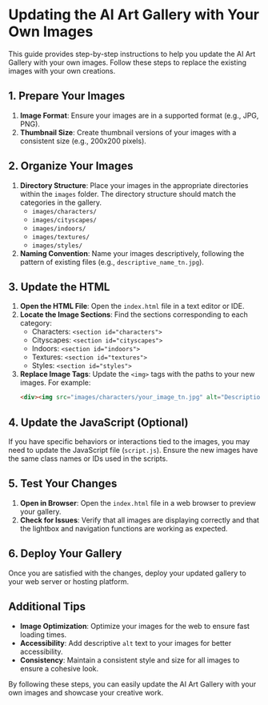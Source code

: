 
# Updating the AI Art Gallery with Your Own Images

This guide provides step-by-step instructions to help you update the AI Art Gallery with your own images. Follow these steps to replace the existing images with your own creations.

## 1. Prepare Your Images
1. **Image Format**: Ensure your images are in a supported format (e.g., JPG, PNG).
2. **Thumbnail Size**: Create thumbnail versions of your images with a consistent size (e.g., 200x200 pixels).

## 2. Organize Your Images
1. **Directory Structure**: Place your images in the appropriate directories within the `images` folder. The directory structure should match the categories in the gallery.
    - `images/characters/`
    - `images/cityscapes/`
    - `images/indoors/`
    - `images/textures/`
    - `images/styles/`
2. **Naming Convention**: Name your images descriptively, following the pattern of existing files (e.g., `descriptive_name_tn.jpg`).

## 3. Update the HTML
1. **Open the HTML File**: Open the `index.html` file in a text editor or IDE.
2. **Locate the Image Sections**: Find the sections corresponding to each category:
    - Characters: `<section id="characters">`
    - Cityscapes: `<section id="cityscapes">`
    - Indoors: `<section id="indoors">`
    - Textures: `<section id="textures">`
    - Styles: `<section id="styles">`
3. **Replace Image Tags**: Update the `<img>` tags with the paths to your new images. For example:
    ```html
    <div><img src="images/characters/your_image_tn.jpg" alt="Description of your image" /></div>
    ```

## 4. Update the JavaScript (Optional)
If you have specific behaviors or interactions tied to the images, you may need to update the JavaScript file (`script.js`). Ensure the new images have the same class names or IDs used in the scripts.

## 5. Test Your Changes
1. **Open in Browser**: Open the `index.html` file in a web browser to preview your gallery.
2. **Check for Issues**: Verify that all images are displaying correctly and that the lightbox and navigation functions are working as expected.

## 6. Deploy Your Gallery
Once you are satisfied with the changes, deploy your updated gallery to your web server or hosting platform.

## Additional Tips
- **Image Optimization**: Optimize your images for the web to ensure fast loading times.
- **Accessibility**: Add descriptive `alt` text to your images for better accessibility.
- **Consistency**: Maintain a consistent style and size for all images to ensure a cohesive look.

By following these steps, you can easily update the AI Art Gallery with your own images and showcase your creative work.
